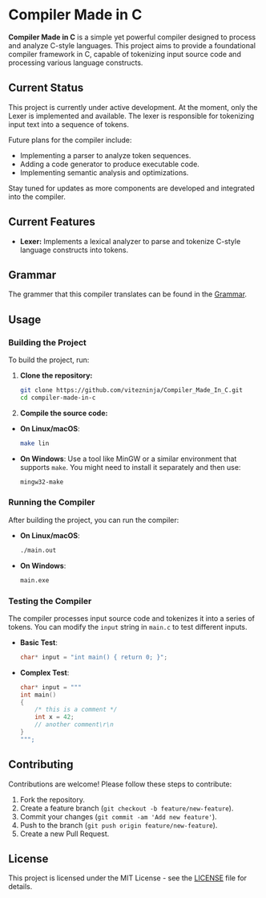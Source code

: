 # Compiler Made in C

**Compiler Made in C** is a simple yet powerful compiler designed to process and analyze C-style languages. This project aims to provide a foundational compiler framework in C, capable of tokenizing input source code and processing various language constructs.

## Current Status

This project is currently under active development. At the moment, only the Lexer is implemented and available. The lexer is responsible for tokenizing input text into a sequence of tokens. 

Future plans for the compiler include:

- Implementing a parser to analyze token sequences.
- Adding a code generator to produce executable code.
- Implementing semantic analysis and optimizations.

Stay tuned for updates as more components are developed and integrated into the compiler.

## Current Features

- **Lexer:** Implements a lexical analyzer to parse and tokenize C-style language constructs into tokens.

## Grammar

The grammer that this compiler translates can be found in the [Grammar](grammar.md).

## Usage

### Building the Project

To build the project, run:

1. **Clone the repository:**
   ```sh
   git clone https://github.com/vitezninja/Compiler_Made_In_C.git
   cd compiler-made-in-c
   ```

2. **Compile the source code:**  
- **On Linux/macOS**:
    ```bash
    make lin
    ```

- **On Windows**:
    Use a tool like MinGW or a similar environment that supports `make`. You might need to install it separately and then use:
    ```bash
    mingw32-make
    ```

### Running the Compiler

After building the project, you can run the compiler:

- **On Linux/macOS**:
    ```bash
    ./main.out
    ```

- **On Windows**:
    ```bash
    main.exe
    ```

### Testing the Compiler

The compiler processes input source code and tokenizes it into a series of tokens. You can modify the `input` string in `main.c` to test different inputs.

- **Basic Test**:
    ```c
    char* input = "int main() { return 0; }";
    ```

- **Complex Test**:
    ```c
    char* input = """
    int main() 
    { 
        /* this is a comment */
        int x = 42;
        // another comment\r\n
    }
    """;
    ```
## Contributing

Contributions are welcome! Please follow these steps to contribute:

1. Fork the repository.
2. Create a feature branch (`git checkout -b feature/new-feature`).
3. Commit your changes (`git commit -am 'Add new feature'`).
4. Push to the branch (`git push origin feature/new-feature`).
5. Create a new Pull Request.

## License

This project is licensed under the MIT License - see the [LICENSE](LICENSE) file for details.

